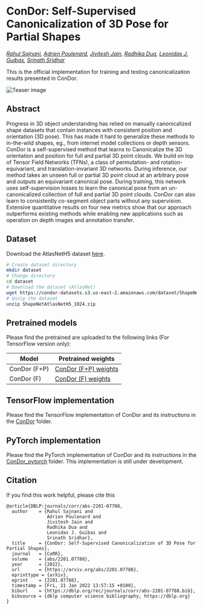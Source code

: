 # ConDor: Self-Supervised Canonicalization of 3D Pose for Partial Shapes

*[Rahul Sajnani](https://arxiv.org/search/cs?searchtype=author&query=Sajnani%2C+R), [Adrien Poulenard](https://arxiv.org/search/cs?searchtype=author&query=Poulenard%2C+A), [Jivitesh Jain](https://arxiv.org/search/cs?searchtype=author&query=Jain%2C+J), [Radhika Dua](https://arxiv.org/search/cs?searchtype=author&query=Dua%2C+R), [Leonidas J. Guibas](https://arxiv.org/search/cs?searchtype=author&query=Guibas%2C+L+J), [Srinath Sridhar](https://arxiv.org/search/cs?searchtype=author&query=Sridhar%2C+S)*

This is the official implementation for training and testing canonicalization results presented in ConDor.

![Teaser image](./images/teaser.jpg)



## Abstract

Progress in 3D object understanding has relied on manually canonicalized shape datasets that contain instances with consistent position and orientation (3D pose). This has made it hard to generalize these methods to in-the-wild shapes, eg., from internet model collections or depth sensors. ConDor is a self-supervised method that learns to Canonicalize the 3D orientation and position for full and partial 3D point clouds. We build on top of Tensor Field Networks (TFNs), a class of permutation- and rotation-equivariant, and translation-invariant 3D networks. During inference, our method takes an unseen full or partial 3D point cloud at an arbitrary pose and outputs an equivariant canonical pose. During training, this network uses self-supervision losses to learn the canonical pose from an un-canonicalized collection of full and partial 3D point clouds. ConDor can also learn to consistently co-segment object parts without any supervision. Extensive quantitative results on four new metrics show that our approach outperforms existing methods while enabling new applications such as operation on depth images and annotation transfer.     

## Dataset

Download the AtlasNetH5 dataset [here](https://condor-datasets.s3.us-east-2.amazonaws.com/dataset/ShapeNetAtlasNetH5_1024.zip).

```bash
# Create dataset directory
mkdir dataset
# Change directory
cd dataset
# Download the dataset (AtlasNet)
wget https://condor-datasets.s3.us-east-2.amazonaws.com/dataset/ShapeNetAtlasNetH5_1024.zip 
# Unzip the dataset
unzip ShapeNetAtlasNetH5_1024.zip 
```



## Pretrained models

Please find the pretrained are uploaded to the following links (For TensorFlow version only):

| Model        | Pretrained weights                                           |
| ------------ | ------------------------------------------------------------ |
| ConDor (F+P) | [ConDor (F+P) weights](https://drive.google.com/drive/folders/1nVLLeP1fv9JDN6U0oOLEoRSyMoVlJ4FH?usp=sharing) |
| ConDor (F)   | [ConDor (F) weights](https://drive.google.com/drive/folders/1pFTcwrsCM1iUSmfo8ppzf-0Vs-O7DVZD?usp=sharing) |



## TensorFlow implementation

Please find the TensorFlow implementation of ConDor and its instructions in the [ConDor](./ConDor) folder.



## PyTorch implementation

Please find the PyTorch implementation of ConDor and its instructions in the [ConDor_pytorch](./ConDor_pytorch) folder. This implementation is still under development.



## Citation

If you find this work helpful, please cite this

```
@article{DBLP:journals/corr/abs-2201-07788,
  author    = {Rahul Sajnani and
               Adrien Poulenard and
               Jivitesh Jain and
               Radhika Dua and
               Leonidas J. Guibas and
               Srinath Sridhar},
  title     = {ConDor: Self-Supervised Canonicalization of 3D Pose for Partial Shapes},
  journal   = {CoRR},
  volume    = {abs/2201.07788},
  year      = {2022},
  url       = {https://arxiv.org/abs/2201.07788},
  eprinttype = {arXiv},
  eprint    = {2201.07788},
  timestamp = {Fri, 21 Jan 2022 13:57:15 +0100},
  biburl    = {https://dblp.org/rec/journals/corr/abs-2201-07788.bib},
  bibsource = {dblp computer science bibliography, https://dblp.org}
}
```





